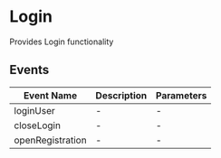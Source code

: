 # Login

Provides Login functionality

## Events

<!-- @vuese:Login:events:start -->
|Event Name|Description|Parameters|
|---|---|---|
|loginUser|-|-|
|closeLogin|-|-|
|openRegistration|-|-|

<!-- @vuese:Login:events:end -->


